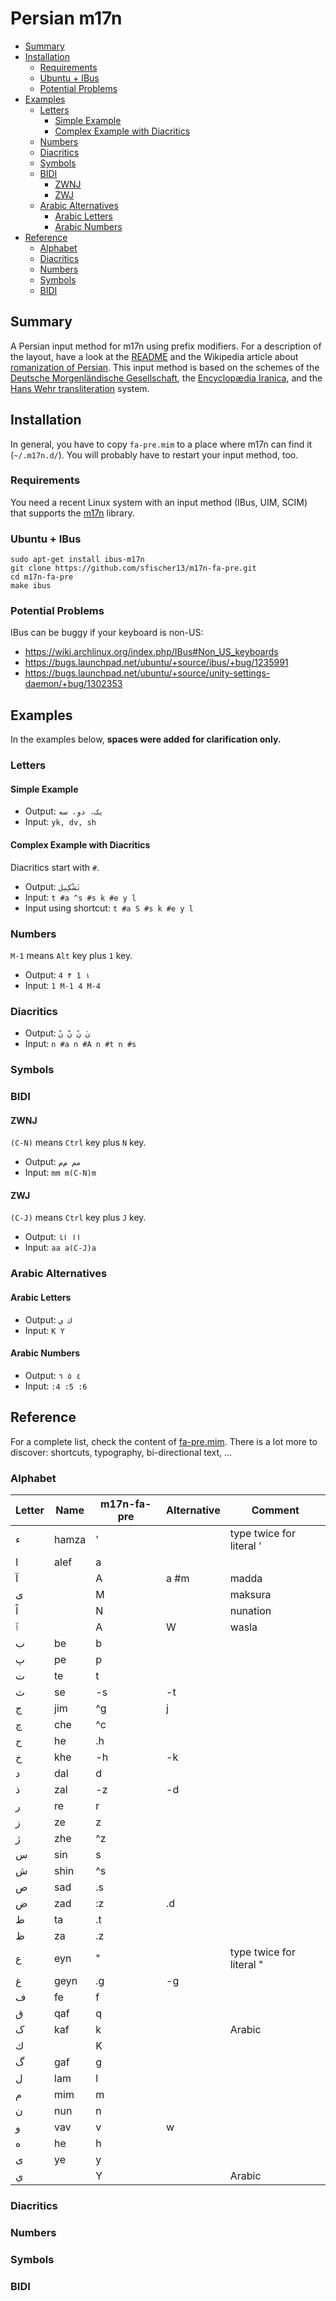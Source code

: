 # Persian m17n


- [Summary](#summary)
- [Installation](#installation)
  - [Requirements](#requirements)
  - [Ubuntu + IBus](#ubuntu--ibus)
  - [Potential Problems](#potential-problems)
- [Examples](#examples)
  - [Letters](#letters)
    - [Simple Example](#simple-example)
    - [Complex Example with Diacritics](#complex-example-with-diacritics)
  - [Numbers](#numbers)
  - [Diacritics](#diacritics)
  - [Symbols](#symbols)
  - [BIDI](#bidi)
    - [ZWNJ](#zwnj)
    - [ZWJ](#zwj)
  - [Arabic Alternatives](#arabic-alternatives)
    - [Arabic Letters](#arabic-letters)
    - [Arabic Numbers](#arabic-numbers)
- [Reference](#reference)
  - [Alphabet](#alphabet)
  - [Diacritics](#diacritics-1)
  - [Numbers](#numbers-1)
  - [Symbols](#symbols-1)
  - [BIDI](#bidi-1)


## Summary

A Persian input method for m17n using prefix modifiers. For a description of the layout, have a look at the [README](https://github.com/sfischer13/m17n-fa-pre/blob/master/README.md) and the Wikipedia article about [romanization of Persian](https://en.wikipedia.org/wiki/Romanization_of_Persian).
This input method is based on the schemes of the [Deutsche Morgenländische Gesellschaft](https://en.wikipedia.org/wiki/Deutsche_Morgenl%C3%A4ndische_Gesellschaft), the [Encyclopædia Iranica](https://en.wikipedia.org/wiki/Encyclop%C3%A6dia_Iranica), and the [Hans Wehr transliteration](https://en.wikipedia.org/wiki/Hans_Wehr_transliteration) system.

## Installation

In general, you have to copy `fa-pre.mim` to a place where m17n can find it (`~/.m17n.d/`). You will probably have to restart your input method, too.

### Requirements

You need a recent Linux system with an input method (IBus, UIM, SCIM) that supports the [m17n](http://www.nongnu.org/m17n/) library.

### Ubuntu + IBus

```shell
sudo apt-get install ibus-m17n
git clone https://github.com/sfischer13/m17n-fa-pre.git
cd m17n-fa-pre
make ibus
```

### Potential Problems

IBus can be buggy if your keyboard is non-US:

- https://wiki.archlinux.org/index.php/IBus#Non_US_keyboards
- https://bugs.launchpad.net/ubuntu/+source/ibus/+bug/1235991
- https://bugs.launchpad.net/ubuntu/+source/unity-settings-daemon/+bug/1302353

## Examples

In the examples below, **spaces were added for clarification only.**

### Letters

#### Simple Example

- Output: `یک، دو، سه`
- Input: `yk, dv, sh`

#### Complex Example with Diacritics

Diacritics start with `#`.

- Output: `تَشْکِیل`
- Input: `t #a ^s #s k #e y l`
- Input using shortcut: `t #a S #s k #e y l`

### Numbers

`M-1` means `Alt` key plus `1` key.

- Output: `‏۱ 1 ۴ 4`
- Input: `1 M-1 4 M-4`

### Diacritics

- Output: `نَ نً نّ نْ`
- Input: `n #a n #A n #t n #s`

### Symbols

### BIDI

#### ZWNJ

`(C-N)` means `Ctrl` key plus `N` key.

- Output: `مم م‌م`
- Input: `mm m(C-N)m`

#### ZWJ

`(C-J)` means `Ctrl` key plus `J` key.

- Output: `اا ا‍ا`
- Input: `aa a(C-J)a`

### Arabic Alternatives

#### Arabic Letters

- Output: `ك ي`
- Input: `K Y`

#### Arabic Numbers

- Output: `٤ ٥ ٦`
- Input: `:4 :5 :6`

## Reference

For a complete list, check the content of [fa-pre.mim](https://github.com/sfischer13/m17n-fa-pre/blob/master/fa-pre.mim). There is a lot more to discover: shortcuts, typography, bi-directional text, …

### Alphabet

|	Letter	|	Name	|	m17n-fa-pre	|	Alternative	|	Comment	|
|	---	|	---	|	---	|	---	|	---	|
|	ء	|	hamza	|	'	|		|	type twice for literal '	|
|	ا	|	alef	|	a	|		|		|
|	آ	|		|	A	|	a #m		|	madda	|
|	ى	|		|	M	|		|	maksura	|
|	اً	|		|	N	|		|	nunation	|
|	ٱ	|		|	A	|	W		|	wasla	|
|	ب	|	be		|	b	|		|		|
|	پ	|	pe		|	p	|		|		|
|	ت	|	te		|	t	|		|		|
|	ث	|	se		|	-s	|	-t	|		|
|	ج	|	jim	|	^g		|	j	|		|
|	چ	|	che	|	^c	|		|		|
|	ح	|	he	|	.h	|		|		|
|	خ	|	khe	|	-h	|	-k	|		|
|	د	|	dal	|	d	|		|		|
|	ذ	|	zal	|	-z	|	-d	|		|
|	ر	|	re	|	r	|		|		|
|	ز	|	ze	|	z	|		|		|
|	ژ	|	zhe	|	^z	|		|		|
|	س	|	sin	|	s	|		|		|
|	ش	|	shin	|	^s	|		|		|
|	ص	|	sad	|	.s	|		|		|
|	ض	|	zad	|	:z	|	.d	|		|
|	ط	|	ta	|	.t	|		|		|
|	ظ	|	za	|	.z	|		|		|
|	ع	|	eyn	|	"	|		|	type twice for literal "	|
|	غ	|	geyn	|	.g	|	-g	|		|
|	ف	|	fe	|	f	|		|		|
|	ق	|	qaf	|	q	|		|		|
|	ک	|	kaf	|	k	|		|	Arabic	|
|	ك	|		|	K	|		|		|
|	گ	|	gaf	|	g	|		|		|
|	ل	|	lam	|	l	|		|		|
|	م	|	mim	|	m	|		|		|
|	ن	|	nun	|	n	|		|		|
|	و	|	vav	|	v	|	w	|		|
|	ه	|	he		|	h	|		|		|
|	ی	|	ye			|	y	|		|		|
|	ي	|		|	Y	|		|	Arabic	|

### Diacritics


### Numbers

### Symbols


### BIDI

